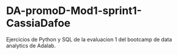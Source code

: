 # DA-promoD-Mod1-sprint1-CassiaDafoe
Ejercicios de Python y SQL de la evaluacion 1 del bootcamp de data analytics de Adalab.
